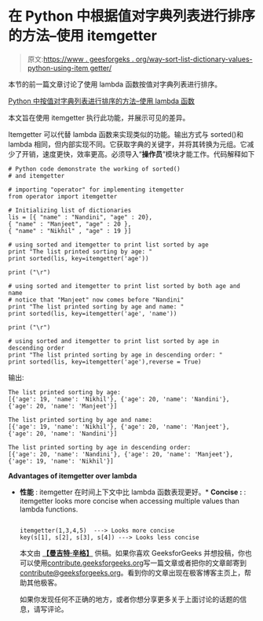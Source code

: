 # 在 Python 中根据值对字典列表进行排序的方法–使用 itemgetter

> 原文:[https://www . geesforgeks . org/way-sort-list-dictionary-values-python-using-item getter/](https://www.geeksforgeeks.org/ways-sort-list-dictionaries-values-python-using-itemgetter/)

本节的前一篇文章讨论了使用 lambda 函数按值对字典列表进行排序。

[Python 中按值对字典列表进行排序的方法–使用 lambda 函数](https://www.geeksforgeeks.org/ways-sort-list-dictionaries-values-python-using-lambda-function/)

本文旨在使用 itemgetter 执行此功能，并展示可见的差异。

Itemgetter 可以代替 lambda 函数来实现类似的功能。输出方式与 sorted()和 lambda 相同，但内部实现不同。它获取字典的关键字，并将其转换为元组。它减少了开销，速度更快，效率更高。必须导入“**操作员**”模块才能工作。代码解释如下

```
# Python code demonstrate the working of sorted()
# and itemgetter

# importing "operator" for implementing itemgetter
from operator import itemgetter

# Initializing list of dictionaries
lis = [{ "name" : "Nandini", "age" : 20}, 
{ "name" : "Manjeet", "age" : 20 },
{ "name" : "Nikhil" , "age" : 19 }]

# using sorted and itemgetter to print list sorted by age 
print "The list printed sorting by age: "
print sorted(lis, key=itemgetter('age'))

print ("\r")

# using sorted and itemgetter to print list sorted by both age and name
# notice that "Manjeet" now comes before "Nandini"
print "The list printed sorting by age and name: "
print sorted(lis, key=itemgetter('age', 'name'))

print ("\r")

# using sorted and itemgetter to print list sorted by age in descending order
print "The list printed sorting by age in descending order: "
print sorted(lis, key=itemgetter('age'),reverse = True)
```

输出:

```
The list printed sorting by age: 
[{'age': 19, 'name': 'Nikhil'}, {'age': 20, 'name': 'Nandini'}, {'age': 20, 'name': 'Manjeet'}]

The list printed sorting by age and name: 
[{'age': 19, 'name': 'Nikhil'}, {'age': 20, 'name': 'Manjeet'}, {'age': 20, 'name': 'Nandini'}]

The list printed sorting by age in descending order: 
[{'age': 20, 'name': 'Nandini'}, {'age': 20, 'name': 'Manjeet'}, {'age': 19, 'name': 'Nikhil'}]

```

**Advantages of itemgetter over lambda**

*   **性能** : itemgetter 在时间上下文中比 lambda 函数表现更好。*   **Concise :** : itemgetter looks more concise when accessing multiple values than lambda functions.

    ```

    itemgetter(1,3,4,5)  ---> Looks more concise
    key(s[1], s[2], s[3], s[4]) ---> Looks less concise

    ```

    本文由 **[【曼吉特·辛格】](https://www.facebook.com/manjeet.04.singh)** 供稿。如果你喜欢 GeeksforGeeks 并想投稿，你也可以使用[contribute.geeksforgeeks.org](http://www.contribute.geeksforgeeks.org)写一篇文章或者把你的文章邮寄到 contribute@geeksforgeeks.org。看到你的文章出现在极客博客主页上，帮助其他极客。

    如果你发现任何不正确的地方，或者你想分享更多关于上面讨论的话题的信息，请写评论。